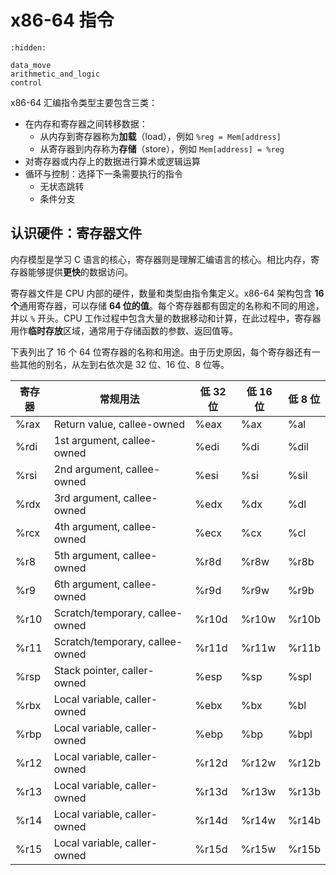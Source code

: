 # x86-64 指令

```{toctree}
:hidden:

data_move
arithmetic_and_logic
control
```

x86-64 汇编指令类型主要包含三类：

- 在内存和寄存器之间转移数据：
  - 从内存到寄存器称为**加载**（load），例如 `%reg = Mem[address]`
  - 从寄存器到内存称为**存储**（store），例如 `Mem[address] = %reg`
- 对寄存器或内存上的数据进行算术或逻辑运算
- 循环与控制：选择下一条需要执行的指令
  - 无状态跳转
  - 条件分支

## 认识硬件：寄存器文件

内存模型是学习 C 语言的核心，寄存器则是理解汇编语言的核心。相比内存，寄存器能够提供**更快**的数据访问。

寄存器文件是 CPU 内部的硬件，数量和类型由指令集定义。x86-64 架构包含 **16 个**通用寄存器，可以存储 **64 位的值**。每个寄存器都有固定的名称和不同的用途，并以 `%` 开头。CPU 工作过程中包含大量的数据移动和计算，在此过程中，寄存器用作**临时存放**区域，通常用于存储函数的参数、返回值等。

下表列出了 16 个 64 位寄存器的名称和用途。由于历史原因，每个寄存器还有一些其他的别名，从左到右依次是 32 位、16 位、8 位等。


| 寄存器 | 常规用法                        | 低 32 位 | 低 16 位 | 低 8 位 |
| ------ | ------------------------------- | -------- | -------- | ------- |
| %rax   | Return value, callee-owned      | %eax     | %ax      | %al     |
| %rdi   | 1st argument, callee-owned      | %edi     | %di      | %dil    |
| %rsi   | 2nd argument, callee-owned      | %esi     | %si      | %sil    |
| %rdx   | 3rd argument, callee-owned      | %edx     | %dx      | %dl     |
| %rcx   | 4th argument, callee-owned      | %ecx     | %cx      | %cl     |
| %r8    | 5th argument, callee-owned      | %r8d     | %r8w     | %r8b    |
| %r9    | 6th argument, callee-owned      | %r9d     | %r9w     | %r9b    |
| %r10   | Scratch/temporary, callee-owned | %r10d    | %r10w    | %r10b   |
| %r11   | Scratch/temporary, callee-owned | %r11d    | %r11w    | %r11b   |
| %rsp   | Stack pointer, caller-owned     | %esp     | %sp      | %spl    |
| %rbx   | Local variable, caller-owned    | %ebx     | %bx      | %bl     |
| %rbp   | Local variable, caller-owned    | %ebp     | %bp      | %bpl    |
| %r12   | Local variable, caller-owned    | %r12d    | %r12w    | %r12b   |
| %r13   | Local variable, caller-owned    | %r13d    | %r13w    | %r13b   |
| %r14   | Local variable, caller-owned    | %r14d    | %r14w    | %r14b   |
| %r15   | Local variable, caller-owned    | %r15d    | %r15w    | %r15b   |

